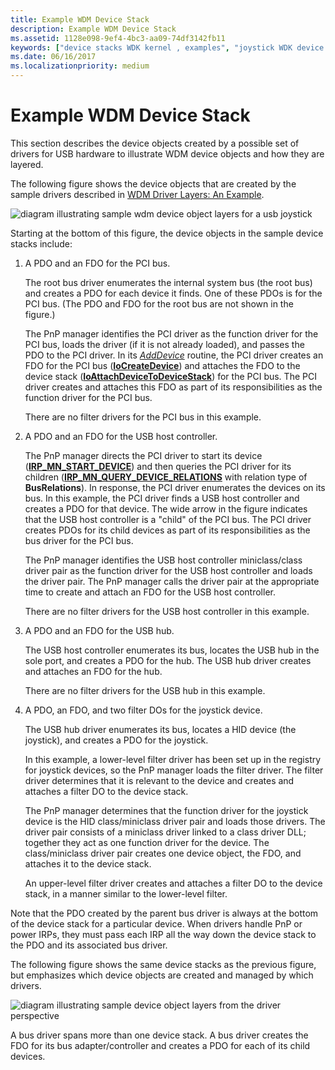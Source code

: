 ```yaml
---
title: Example WDM Device Stack
description: Example WDM Device Stack
ms.assetid: 1128e098-9ef4-4bc3-aa09-74df3142fb11
keywords: ["device stacks WDK kernel , examples", "joystick WDK device stacks", "functional device objects WDK kernel", "FDO WDK kernel", "physical device objects WDK kernel", "PDOs WDK kernel", "filter DOs WDK kernel", "USB hub device stacks WDK kernel", "USB host controller device stacks WDK kernel", "PCI bus device stacks WDK kernel"]
ms.date: 06/16/2017
ms.localizationpriority: medium
---
```


# Example WDM Device Stack





This section describes the device objects created by a possible set of drivers for USB hardware to illustrate WDM device objects and how they are layered.

The following figure shows the device objects that are created by the sample drivers described in [WDM Driver Layers: An Example](wdm-driver-layers---an-example.md).

![diagram illustrating sample wdm device object layers for a usb joystick](images/joydobj.png)

Starting at the bottom of this figure, the device objects in the sample device stacks include:

1.  A PDO and an FDO for the PCI bus.

    The root bus driver enumerates the internal system bus (the root bus) and creates a PDO for each device it finds. One of these PDOs is for the PCI bus. (The PDO and FDO for the root bus are not shown in the figure.)

    The PnP manager identifies the PCI driver as the function driver for the PCI bus, loads the driver (if it is not already loaded), and passes the PDO to the PCI driver. In its [*AddDevice*](/windows-hardware/drivers/ddi/wdm/nc-wdm-driver_add_device) routine, the PCI driver creates an FDO for the PCI bus ([**IoCreateDevice**](/windows-hardware/drivers/ddi/wdm/nf-wdm-iocreatedevice)) and attaches the FDO to the device stack ([**IoAttachDeviceToDeviceStack**](/windows-hardware/drivers/ddi/wdm/nf-wdm-ioattachdevicetodevicestack)) for the PCI bus. The PCI driver creates and attaches this FDO as part of its responsibilities as the function driver for the PCI bus.

    There are no filter drivers for the PCI bus in this example.

2.  A PDO and an FDO for the USB host controller.

    The PnP manager directs the PCI driver to start its device ([**IRP\_MN\_START\_DEVICE**](./irp-mn-start-device.md)) and then queries the PCI driver for its children ([**IRP\_MN\_QUERY\_DEVICE\_RELATIONS**](./irp-mn-query-device-relations.md) with relation type of **BusRelations**). In response, the PCI driver enumerates the devices on its bus. In this example, the PCI driver finds a USB host controller and creates a PDO for that device. The wide arrow in the figure indicates that the USB host controller is a "child" of the PCI bus. The PCI driver creates PDOs for its child devices as part of its responsibilities as the bus driver for the PCI bus.

    The PnP manager identifies the USB host controller miniclass/class driver pair as the function driver for the USB host controller and loads the driver pair. The PnP manager calls the driver pair at the appropriate time to create and attach an FDO for the USB host controller.

    There are no filter drivers for the USB host controller in this example.

3.  A PDO and an FDO for the USB hub.

    The USB host controller enumerates its bus, locates the USB hub in the sole port, and creates a PDO for the hub. The USB hub driver creates and attaches an FDO for the hub.

    There are no filter drivers for the USB hub in this example.

4.  A PDO, an FDO, and two filter DOs for the joystick device.

    The USB hub driver enumerates its bus, locates a HID device (the joystick), and creates a PDO for the joystick.

    In this example, a lower-level filter driver has been set up in the registry for joystick devices, so the PnP manager loads the filter driver. The filter driver determines that it is relevant to the device and creates and attaches a filter DO to the device stack.

    The PnP manager determines that the function driver for the joystick device is the HID class/miniclass driver pair and loads those drivers. The driver pair consists of a miniclass driver linked to a class driver DLL; together they act as one function driver for the device. The class/miniclass driver pair creates one device object, the FDO, and attaches it to the device stack.

    An upper-level filter driver creates and attaches a filter DO to the device stack, in a manner similar to the lower-level filter.

Note that the PDO created by the parent bus driver is always at the bottom of the device stack for a particular device. When drivers handle PnP or power IRPs, they must pass each IRP all the way down the device stack to the PDO and its associated bus driver.

The following figure shows the same device stacks as the previous figure, but emphasizes which device objects are created and managed by which drivers.

![diagram illustrating sample device object layers from the driver perspective](images/joydobj2.png)

A bus driver spans more than one device stack. A bus driver creates the FDO for its bus adapter/controller and creates a PDO for each of its child devices.

 

